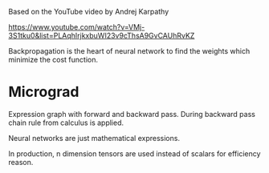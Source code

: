 Based on the YouTube video by Andrej Karpathy

https://www.youtube.com/watch?v=VMj-3S1tku0&list=PLAqhIrjkxbuWI23v9cThsA9GvCAUhRvKZ

Backpropagation is the heart of neural network to find the weights which minimize the cost function. 

# Micrograd
Expression graph with forward and backward pass. During backward pass chain rule from calculus is applied.

Neural networks are just mathematical expressions.

In production, n dimension tensors are used instead of scalars for efficiency reason.